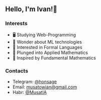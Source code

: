 ## Hello, I'm Ivan!👋

### Interests
* 🖥️ Studying Web-Programming
* 🧠 Wonder about ML technologies
* 🔣 Interested in Formal Languages
* 🧮 Plunged into Applied Mathematics
* 📐 Inspired by Fundamental Mathematics

### Contacts
* Telegram: [@honsage](https://t.me/honsage)
* Email: <musatowian@gmail.com>
* Habr: [@MusatIA](https://habr.com/ru/users/MusatIA/)
<!--
**MatheMateCS/MatheMateCS** is a ✨ _special_ ✨ repository because its `README.md` (this file) appears on your GitHub profile.

Here are some ideas to get you started:

- 🔭 I’m currently working on ...
- 🌱 I’m currently learning ...
- 👯 I’m looking to collaborate on ...
- 🤔 I’m looking for help with ...
- 💬 Ask me about ...
- 📫 How to reach me: ...
- 😄 Pronouns: ...
- ⚡ Fun fact: ...
-->
